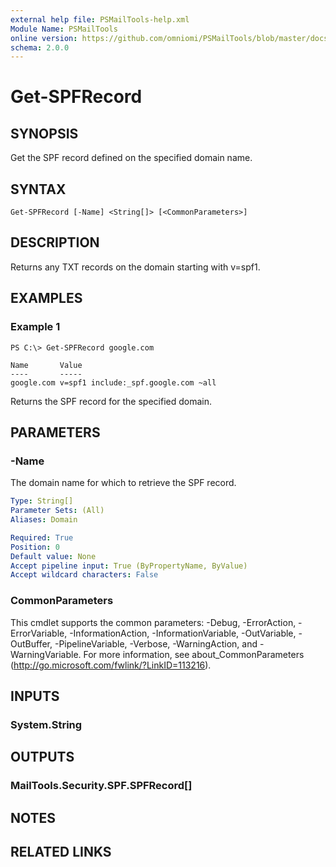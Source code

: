 ```yaml
---
external help file: PSMailTools-help.xml
Module Name: PSMailTools
online version: https://github.com/omniomi/PSMailTools/blob/master/docs/en-US/Get-SPFRecord.md
schema: 2.0.0
---
```


# Get-SPFRecord

## SYNOPSIS
Get the SPF record defined on the specified domain name.

## SYNTAX

```
Get-SPFRecord [-Name] <String[]> [<CommonParameters>]
```

## DESCRIPTION
Returns any TXT records on the domain starting with v=spf1.

## EXAMPLES

### Example 1
```
PS C:\> Get-SPFRecord google.com

Name       Value
----       -----
google.com v=spf1 include:_spf.google.com ~all
```

Returns the SPF record for the specified domain.

## PARAMETERS

### -Name
The domain name for which to retrieve the SPF record.

```yaml
Type: String[]
Parameter Sets: (All)
Aliases: Domain

Required: True
Position: 0
Default value: None
Accept pipeline input: True (ByPropertyName, ByValue)
Accept wildcard characters: False
```

### CommonParameters
This cmdlet supports the common parameters: -Debug, -ErrorAction, -ErrorVariable, -InformationAction, -InformationVariable, -OutVariable, -OutBuffer, -PipelineVariable, -Verbose, -WarningAction, and -WarningVariable. For more information, see about_CommonParameters (http://go.microsoft.com/fwlink/?LinkID=113216).

## INPUTS

### System.String

## OUTPUTS

### MailTools.Security.SPF.SPFRecord[]

## NOTES

## RELATED LINKS

